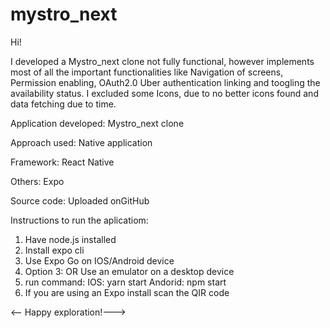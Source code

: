 # mystro_next
Hi! 

I developed a Mystro_next clone not fully functional, however implements most of all the important functionalities like Navigation of screens, Permission enabling, OAuth2.0 Uber authentication linking and toogling the availability status. I excluded some Icons, due to no better icons found and data fetching due to time.

Application developed: Mystro_next clone

Approach used: Native application

Framework: React Native

Others: Expo

Source code: Uploaded onGitHub

Instructions to run the aplicatiom:
1. Have node.js installed
2. Install expo cli
3. Use Expo Go on IOS/Android device
4. Option 3: OR Use an emulator on a desktop device
5. run command:
	IOS: yarn start
	Andorid: npm start
6. If you are using an Expo  install scan the QIR code


<-- Happy exploration!--->
